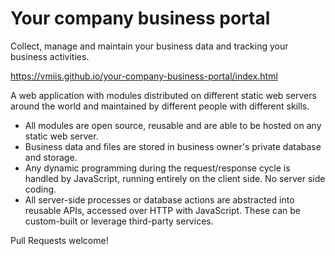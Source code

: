 # Your company business portal  
Collect, manage and maintain your business data and tracking your business activities.  
  
https://vmiis.github.io/your-company-business-portal/index.html  


A web application with modules distributed on different static web servers around the world and maintained by different people with different skills.  

* All modules are open source, reusable and are able to be hosted on any static web server.  
* Business data and files are stored in business owner's private database and storage.  
* Any dynamic programming during the request/response cycle is handled by JavaScript, running entirely on the client side. No server side coding.  
* All server-side processes or database actions are abstracted into reusable APIs, accessed over HTTP with JavaScript. These can be custom-built or leverage third-party services.  



Pull Requests welcome!
